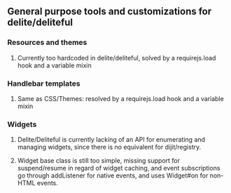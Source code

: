 ## General purpose tools and customizations for delite/deliteful

### Resources and themes
 
 1. Currently too hardcoded in delite/deliteful, solved by a requirejs.load hook and a variable mixin

### Handlebar templates

 1. Same as CSS/Themes: resolved by a requirejs.load hook and a variable mixin

### Widgets

 1. Delite/Deliteful is currently lacking of an API for enumerating and managing widgets, since there is no equivalent 
 for dijit/registry. 
 
 
 2. Widget base class is still too simple, missing support for suspend/resume in regard of widget caching, and event
 subscriptions go through addListener for native events, and uses Widget#on for non-HTML events.  
